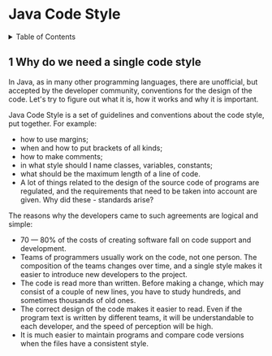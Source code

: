 # Java Code Style

<details markdown="1">
  <summary>Table of Contents</summary>

-   [1. Why do we need a single code style](#s1-why-do-we-need-a-single-code-style)
-   [2. Formatting in practice](#s2-formatting-in-practice)
-   [3. Auto-formatting in the IDE](#s3-auto-formatting-in-the-ide)
-   [4. Enabling rules in the IDE](#s4-enabling-rules-in-the-ide)
-   [5. Code Style in practice](#s5-code-style-in-practice)
    *   [5.1. The name of the file must match the name of the main class in it](#s5.1-the-name-of-the-file-must-match-the-name-of-the-main-class-in-it)
    *   [5.2. Names of classes and interfaces](#s5.2-names-of-classes-and-interfaces)
    *   [5.3. Names of methods](#s5.3-names-of-methods)
    *   [5.4. Names of variables](#s5.4-names-of-variables)
    *   [5.5. Names of constants](#s5.5-names-of-constants)
    *   [5.6. Do not use transliteration](#s5.6-do-not-use-transliteration)
    *   [5.7. Curly braces](#s5.7-curly-braces)

</details>

<a id="s1-why-do-we-need-a-single-code-style"></a>
<a id="1--why-do-we-need-a-single-code-style"></a>

<a id="why-do-we-need-a-single-code-style"></a>
## 1 Why do we need a single code style 

In Java, as in many other programming languages, there are unofficial, but accepted by the developer community, conventions for the design of the code. Let's try to figure out what it is, how it works and why it is important.

Java Code Style is a set of guidelines and conventions about the code style, put together. For example:

- how to use margins;
- when and how to put brackets of all kinds;
- how to make comments;
- in what style should I name classes, variables, constants;
- what should be the maximum length of a line of code.
- A lot of things related to the design of the source code of programs are regulated, and the requirements that need to be taken into account are given. Why did these - standards arise?

The reasons why the developers came to such agreements are logical and simple:

- 70 — 80% of the costs of creating software fall on code support and development.
- Teams of programmers usually work on the code, not one person. The composition of the teams changes over time, and a single style makes it easier to introduce new developers to the project.
- The code is read more than written. Before making a change, which may consist of a couple of new lines, you have to study hundreds, and sometimes thousands of old ones.
- The correct design of the code makes it easier to read. Even if the program text is written by different teams, it will be understandable to each developer, and the speed of perception will be high.
- It is much easier to maintain programs and compare code versions when the files have a consistent style.


